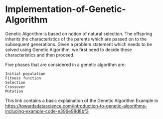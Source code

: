 # Implementation-of-Genetic-Algorithm

Genetic Algorithm is based on notion of natural selection. The offspring inherits the characteristics of the parents which are passed on to the subsequent generations. Given a problem statement which needs to be solved using Genetic Algorithm, we first need to decide these characteristics and then proceed.

Five phases that are considered in a genetic algorithm  are:

    Initial population
    Fitness function
    Selection
    Crossover
    Mutation
    
This link contains a basic explaination of the Genetic Algorithm Example in https://towardsdatascience.com/introduction-to-genetic-algorithms-including-example-code-e396e98d8bf3

